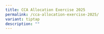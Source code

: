 ```yaml
---
title: CCA Allocation Exercise 2025
permalink: /cca-allocation-exercise-2025/
variant: tiptap
description: ""
---
```

